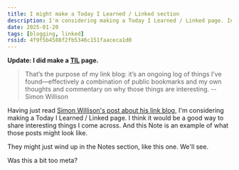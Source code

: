 ```yaml
---
title: I might make a Today I Learned / Linked section
description: I'm considering making a Today I Learned / Linked page. Inspired by Simon Willison's link blog.
date: 2025-01-20
tags: [blogging, linked]
rssid: 4f9f5b4588f2fb5346c151faaceca1d0
---
```


**Update: I did make a [TIL](/til/) page.**

> That’s the purpose of my link blog: it’s an ongoing log of things I’ve found—effectively a combination of public bookmarks and my own thoughts and commentary on why those things are interesting. -- Simon Willison

Having just read [Simon Willison's post about his link blog](https://simonwillison.net/2021/Jan/7/linkblogs/), I'm considering making a Today I Learned / Linked page. I think it would be a good way to share interesting things I come across. And this Note is an example of what those posts might look like.

They might just wind up in the Notes section, like this one. We'll see.

Was this a bit too meta?
